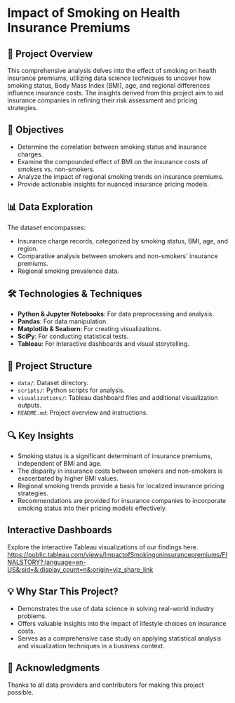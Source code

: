 # Impact of Smoking on Health Insurance Premiums

## 🚀 Project Overview
This comprehensive analysis delves into the effect of smoking on health insurance premiums, utilizing data science techniques to uncover how smoking status, Body Mass Index (BMI), age, and regional differences influence insurance costs. The insights derived from this project aim to aid insurance companies in refining their risk assessment and pricing strategies.

## 🎯 Objectives
- Determine the correlation between smoking status and insurance charges.
- Examine the compounded effect of BMI on the insurance costs of smokers vs. non-smokers.
- Analyze the impact of regional smoking trends on insurance premiums.
- Provide actionable insights for nuanced insurance pricing models.

## 📊 Data Exploration
The dataset encompasses:
- Insurance charge records, categorized by smoking status, BMI, age, and region.
- Comparative analysis between smokers and non-smokers' insurance premiums.
- Regional smoking prevalence data.

## 🛠️ Technologies & Techniques
- **Python & Jupyter Notebooks**: For data preprocessing and analysis.
- **Pandas**: For data manipulation.
- **Matplotlib & Seaborn**: For creating visualizations.
- **SciPy**: For conducting statistical tests.
- **Tableau**: For interactive dashboards and visual storytelling.

## 📁 Project Structure
- `data/`: Dataset directory.
- `scripts/`: Python scripts for analysis.
- `visualizations/`: Tableau dashboard files and additional visualization outputs.
- `README.md`: Project overview and instructions.

## 🔍 Key Insights
- Smoking status is a significant determinant of insurance premiums, independent of BMI and age.
- The disparity in insurance costs between smokers and non-smokers is exacerbated by higher BMI values.
- Regional smoking trends provide a basis for localized insurance pricing strategies.
- Recommendations are provided for insurance companies to incorporate smoking status into their pricing models effectively.

## Interactive Dashboards
Explore the interactive Tableau visualizations of our findings here. https://public.tableau.com/views/ImpactofSmokingoninsurancepremiums/FINALSTORY?:language=en-US&:sid=&:display_count=n&:origin=viz_share_link

## 💡 Why Star This Project?
- Demonstrates the use of data science in solving real-world industry problems.
- Offers valuable insights into the impact of lifestyle choices on insurance costs.
- Serves as a comprehensive case study on applying statistical analysis and visualization techniques in a business context.

## 🙏 Acknowledgments
Thanks to all data providers and contributors for making this project possible.
